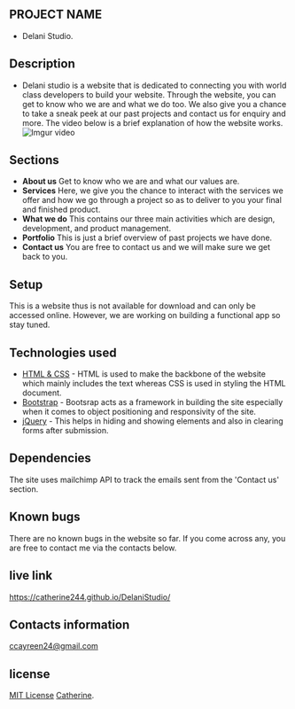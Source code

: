 ## PROJECT NAME 
- Delani Studio.

## Description
- Delani studio is a website that is dedicated to connecting you with world class developers to build your website. Through the website, you can get to know who we are and what we do too. We also give you a chance to take a sneak peek at our past projects and contact us for enquiry and more. The video below is a brief explanation  of how the website works.
![Imgur video](https://imgur.com/NlQDDRN.gif)

## Sections
* **About us**
Get to know who we are and what our values are.
* **Services**
Here, we give you the chance to interact with the services we offer and how we go through a project so as to deliver to you your final and finished product.
* **What we do**
 This contains our three main activities which are design, development, and product management.
* **Portfolio**
 This is just a brief overview of past projects we have done.
* **Contact us**
You are free to contact us and we will make sure we get back to you.

## Setup
This is a website thus is not available for download and can only be accessed online. However, we are working on building a functional app so stay tuned.

## Technologies used
- [HTML & CSS](https://www.w3schools.com/html/html_css.asp) - HTML is used to make the backbone of the website which mainly includes the text whereas CSS is used in styling the HTML document.
- [Bootstrap](https://getbootstrap.com/) - Bootsrap acts as a framework in building the site especially when it comes to object positioning and responsivity of the site.
- [jQuery](https://jquery.com/) - This helps in hiding and showing elements and also in clearing forms after submission.

## Dependencies
The site uses mailchimp API to track the emails sent from the 'Contact us' section.

## Known bugs
There are no known bugs in the website so far. If you come across any, you are free to contact me via the contacts below.
## live link 
https://catherine244.github.io/DelaniStudio/
## Contacts information
ccayreen24@gmail.com
## license
[MIT License](https://catherine244.github.io/DelaniStudio/blob/master/LICENSE) [Catherine](https://github.com/catherine244). 
